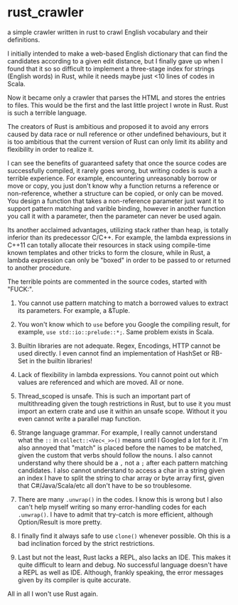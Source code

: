 # rust_crawler
a simple crawler written in rust to crawl English vocabulary and their definitions.

I initially intended to make a web-based English dictionary that can find the candidates according to a given edit distance, but I finally gave up when I found that it so so difficult to implement a three-stage index for strings (English words) in Rust, while it needs maybe just <10 lines of codes in Scala.

Now it became only a crawler that parses the HTML and stores the entries to files. 
This would be the first and the last little project I wrote in Rust. Rust is such a terrible language.

The creators of Rust is ambitious and proposed it to avoid any errors caused by data race or null reference or other undefined behaviours, but it is too ambitious that the current version of Rust can only limit its ability and flexibility in order to realize it. 

I can see the benefits of guaranteed safety that once the source codes are successfully compiled, it rarely goes wrong, but writing codes is such a terrible experience. For example, encountering unreasonably borrow or move or copy, you just don't know why a function returns a reference or non-reference, whether a structure can be copied, or only can be moved. You design a function that takes a non-reference parameter just want it to support pattern matching and varible binding, however in another function you call it with a parameter, then the parameter can never be used again.

Its another acclaimed advantages, utilizing stack rather than heap, is totally inferior than its predecessor C/C++. For example, the lambda expressions in C++11 can totally allocate their resources in stack using compile-time known templates and other tricks to form the closure, while in Rust, a lambda expression can only be "boxed" in order to be passed to or returned to another procedure.

The terrible points are commented in the source codes, started with "FUCK:".

1. You cannot use pattern matching to match a borrowed values to extract its parameters. For example, a &Tuple.

2. You won't know which to `use` before you Google the compiling result, for example, `use std::io::prelude::*;`. Same problem exists in Scala.

3. Builtin libraries are not adequate. Regex, Encodings, HTTP cannot be used directly. I even cannot find an implementation of HashSet or RB-Set in the builtin libraries!

4. Lack of flexibility in lambda expressions. You cannot point out which values are referenced and which are moved. All or none.

5. Thread_scoped is unsafe. This is such an important part of multithreading given the tough restrictions in Rust, but to use it you must import an extern crate and use it within an unsafe scope. Without it you even cannot write a parallel map function.

6. Strange language grammar. For example, I really cannot understand what the `::` in `collect::<Vec<_>>()` means until I Googled a lot for it. I'm also annoyed that "match" is placed before the names to be matched, given the custom that verbs should follow the nouns. I also cannot understand why there should be a `,` not a `;` after each pattern matching candidates. I also cannot understand to access a char in a string given an index I have to split the string to char array or byte array first, given that C#/Java/Scala/etc all don't have to be so troublesome. 

7. There are many `.unwrap()` in the codes. I know this is wrong but I also can't help myself writing so many error-handling codes for each `.unwrap()`. I have to admit that try-catch is more efficient, although Option/Result is more pretty.

8. I finally find it always safe to use `clone()` whenever possible. Oh this is a bad inclination forced by the strict restrictions.

9. Last but not the least, Rust lacks a REPL, also lacks an IDE. This makes it quite difficult to learn and debug. No successful language doesn't have a REPL as well as IDE. Although, frankly speaking, the error messages given by its compiler is quite accurate.

All in all I won't use Rust again.

